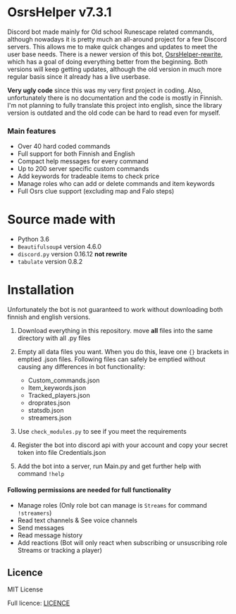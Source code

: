 # OsrsHelper v7.3.1

Discord bot made mainly for Old school Runescape related commands, although nowadays it is pretty much an all-around project for a few Discord servers. This allows me to make quick changes and updates to meet the user base needs. There is a newer version of this bot, [OsrsHelper-rewrite](https://github.com/Visperi/OsrsHelper-rewrite), which has a goal of doing everything better from the beginning. Both versions will keep getting updates, although the old version in much more regular basis since it already has a live userbase.

**Very ugly code** since this was my very first project in coding. Also, unfortunately there is no documentation and the code is mostly in Finnish. I'm not planning to fully translate this project into english, since the library version is outdated and the old code can be hard to read even for myself.

### Main features
- Over 40 hard coded commands
- Full support for both Finnish and English
- Compact help messages for every command
- Up to 200 server specific custom commands
- Add keywords for tradeable items to check price
- Manage roles who can add or delete commands and item keywords
- Full Osrs clue support (excluding map and Falo steps)

# Source made with
- Python 3.6
- `Beautifulsoup4` version 4.6.0
- `discord.py` version 0.16.12 **not rewrite**
- `tabulate` version 0.8.2

# Installation
Unfortunately the bot is not guaranteed to work without downloading both finnish and english versions.

1. Download everything in this repository. move **all** files into the same directory with all .py files
2. Empty all data files you want. When you do this, leave one `{}` brackets in emptied .json files. Following files can safely be emptied without causing any differences in bot functionality:
   - Custom_commands.json
   - Item_keywords.json
   - Tracked_players.json
   - droprates.json
   - statsdb.json
   - streamers.json
   
3. Use `check_modules.py` to see if you meet the requirements
4. Register the bot into discord api with your account and copy your secret token into file Credentials.json
5. Add the bot into a server, run Main.py and get further help with command `!help`

#### Following permissions are needed for full functionality

- Manage roles (Only role bot can manage is `Streams` for command `!streamers`)
- Read text channels & See voice channels
- Send messages
- Read message history
- Add reactions (Bot will only react when subscribing or unsuscribing role Streams or tracking a player)

## Licence
MIT License

Full licence: [LICENCE](/LICENCE)
